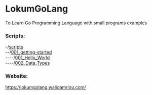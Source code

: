 # LokumGoLang
To Learn Go Programming Language with small programs examples

### Scripts: 
-/[scripts](https://github.com/walidamriou/LokumGoLang/tree/master/Scripts "scripts")  
--/[001_getting-started](https://github.com/walidamriou/LokumGoLang/tree/master/Scripts/001_getting-started "001_getting-started")  
----/[001_Hello_World](https://github.com/walidamriou/LokumGoLang/tree/master/Scripts/001_getting-started/001_Hello_World "001_Hello_World")  
----/[002_Data_Types](https://github.com/walidamriou/LokumGoLang/tree/master/Scripts/001_getting-started/002_Data_Types "002_Data_Types")  


### Website:  
https://lokumgolang.walidamriou.com/
